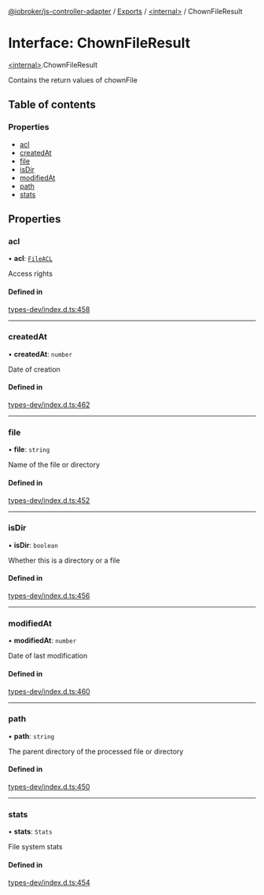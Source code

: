 [@iobroker/js-controller-adapter](../README.md) / [Exports](../modules.md) / [\<internal\>](../modules/internal_.md) / ChownFileResult

# Interface: ChownFileResult

[\<internal\>](../modules/internal_.md).ChownFileResult

Contains the return values of chownFile

## Table of contents

### Properties

- [acl](internal_.ChownFileResult.md#acl)
- [createdAt](internal_.ChownFileResult.md#createdat)
- [file](internal_.ChownFileResult.md#file)
- [isDir](internal_.ChownFileResult.md#isdir)
- [modifiedAt](internal_.ChownFileResult.md#modifiedat)
- [path](internal_.ChownFileResult.md#path)
- [stats](internal_.ChownFileResult.md#stats)

## Properties

### acl

• **acl**: [`FileACL`](internal_.FileACL.md)

Access rights

#### Defined in

[types-dev/index.d.ts:458](https://github.com/ioBroker/ioBroker.js-controller/blob/8c44dc255583a0a0370d85b4262312bfd93bcdc8/packages/types-dev/index.d.ts#L458)

___

### createdAt

• **createdAt**: `number`

Date of creation

#### Defined in

[types-dev/index.d.ts:462](https://github.com/ioBroker/ioBroker.js-controller/blob/8c44dc255583a0a0370d85b4262312bfd93bcdc8/packages/types-dev/index.d.ts#L462)

___

### file

• **file**: `string`

Name of the file or directory

#### Defined in

[types-dev/index.d.ts:452](https://github.com/ioBroker/ioBroker.js-controller/blob/8c44dc255583a0a0370d85b4262312bfd93bcdc8/packages/types-dev/index.d.ts#L452)

___

### isDir

• **isDir**: `boolean`

Whether this is a directory or a file

#### Defined in

[types-dev/index.d.ts:456](https://github.com/ioBroker/ioBroker.js-controller/blob/8c44dc255583a0a0370d85b4262312bfd93bcdc8/packages/types-dev/index.d.ts#L456)

___

### modifiedAt

• **modifiedAt**: `number`

Date of last modification

#### Defined in

[types-dev/index.d.ts:460](https://github.com/ioBroker/ioBroker.js-controller/blob/8c44dc255583a0a0370d85b4262312bfd93bcdc8/packages/types-dev/index.d.ts#L460)

___

### path

• **path**: `string`

The parent directory of the processed file or directory

#### Defined in

[types-dev/index.d.ts:450](https://github.com/ioBroker/ioBroker.js-controller/blob/8c44dc255583a0a0370d85b4262312bfd93bcdc8/packages/types-dev/index.d.ts#L450)

___

### stats

• **stats**: `Stats`

File system stats

#### Defined in

[types-dev/index.d.ts:454](https://github.com/ioBroker/ioBroker.js-controller/blob/8c44dc255583a0a0370d85b4262312bfd93bcdc8/packages/types-dev/index.d.ts#L454)
